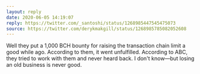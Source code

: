```yaml
---
layout: reply
date: 2020-06-05 14:19:07
reply: https://twitter.com/_santoshi/status/1268985447545475073
source: https://twitter.com/derykmakgill/status/1268985785082052608
---
```


Well they put a 1,000 BCH bounty for raising the transaction chain limit a good while ago. According to them, it went unfulfilled. According to ABC, they tried to work with them and never heard back. I don't know—but losing an old business is never good.
